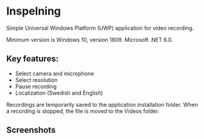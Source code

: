 # Inspelning
Simple Universal Windows Platform (UWP) application for video recording.

Minimum version is Windows 10, version 1809. Microsoft .NET 6.0.

## Key features:
 - Select camera and microphone
 - Select resolution
 - Pause recording
 - Localization (Swedish and English)

Recordings are temporarily saved to the application installation folder. When a recording is stopped, the file is moved to the Videos folder.

## Screenshots
<img src="https://i.ibb.co/fQ6Zb3y/Inspelning2.png" alt="" border="0">
<img src="https://i.ibb.co/6NGc6k3/Inspelning1.png" alt="" border="0">
